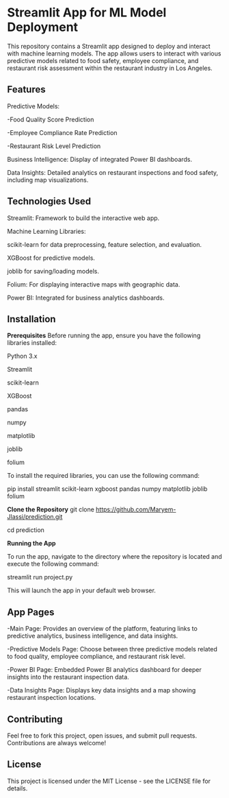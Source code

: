 # Streamlit App for ML Model Deployment
This repository contains a Streamlit app designed to deploy and interact with machine learning models. The app allows users to interact with various predictive models related to food safety, employee compliance, and restaurant risk assessment within the restaurant industry in Los Angeles.
## **Features**
Predictive Models:

 -Food Quality Score Prediction

 -Employee Compliance Rate Prediction

 -Restaurant Risk Level Prediction

Business Intelligence: Display of integrated Power BI dashboards.

Data Insights: Detailed analytics on restaurant inspections and food safety, including map visualizations.

## **Technologies Used**
Streamlit: Framework to build the interactive web app.

Machine Learning Libraries:

scikit-learn for data preprocessing, feature selection, and evaluation.

XGBoost for predictive models.


joblib for saving/loading models.

Folium: For displaying interactive maps with geographic data.

Power BI: Integrated for business analytics dashboards.
## **Installation**
**Prerequisites**
Before running the app, ensure you have the following libraries installed:

Python 3.x

Streamlit

scikit-learn

XGBoost

pandas

numpy

matplotlib

joblib

folium

To install the required libraries, you can use the following command:

pip install streamlit scikit-learn xgboost pandas numpy matplotlib joblib folium

**Clone the Repository**
git clone https://github.com/Maryem-Jlassi/prediction.git

cd prediction

**Running the App**

To run the app, navigate to the directory where the repository is located and execute the following command:

streamlit run project.py

This will launch the app in your default web browser.


## **App Pages**

-Main Page: Provides an overview of the platform, featuring links to predictive analytics, business intelligence, and data insights.

-Predictive Models Page: Choose between three predictive models related to food quality, employee compliance, and restaurant risk level.

-Power BI Page: Embedded Power BI analytics dashboard for deeper insights into the restaurant inspection data.

-Data Insights Page: Displays key data insights and a map showing restaurant inspection locations.

## **Contributing**

Feel free to fork this project, open issues, and submit pull requests. Contributions are always welcome!

## **License**

This project is licensed under the MIT License - see the LICENSE file for details.

